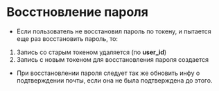 # Восстновление пароля

+ Если пользователь не восстановил пароль по токену, и
пытается еще раз восстановить пароль, то:
1. Запись со старым токеном удаляется (по **user_id**)
2. Запись с новым токеном для восстановления пароля создается

+ При восстановлении пароля следует так же обновить инфу о подтверждении
почты, если она не была подтверждена до этого.